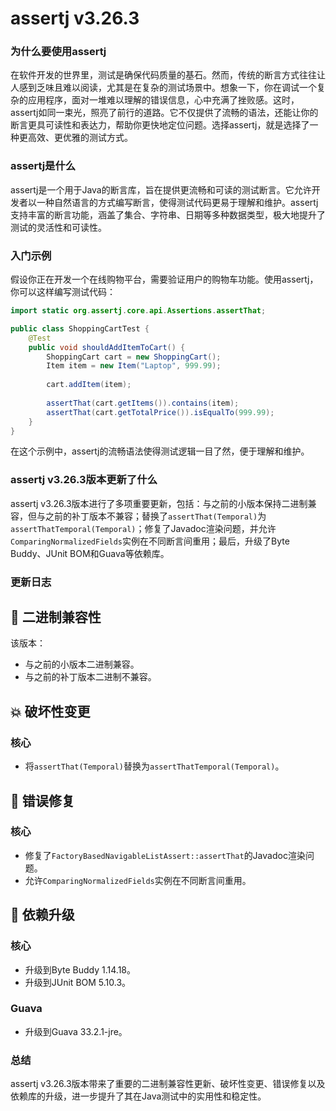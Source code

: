 # assertj v3.26.3
### 为什么要使用assertj

在软件开发的世界里，测试是确保代码质量的基石。然而，传统的断言方式往往让人感到乏味且难以阅读，尤其是在复杂的测试场景中。想象一下，你在调试一个复杂的应用程序，面对一堆难以理解的错误信息，心中充满了挫败感。这时，assertj如同一束光，照亮了前行的道路。它不仅提供了流畅的语法，还能让你的断言更具可读性和表达力，帮助你更快地定位问题。选择assertj，就是选择了一种更高效、更优雅的测试方式。

### assertj是什么

assertj是一个用于Java的断言库，旨在提供更流畅和可读的测试断言。它允许开发者以一种自然语言的方式编写断言，使得测试代码更易于理解和维护。assertj支持丰富的断言功能，涵盖了集合、字符串、日期等多种数据类型，极大地提升了测试的灵活性和可读性。

### 入门示例

假设你正在开发一个在线购物平台，需要验证用户的购物车功能。使用assertj，你可以这样编写测试代码：

```java
import static org.assertj.core.api.Assertions.assertThat;

public class ShoppingCartTest {
    @Test
    public void shouldAddItemToCart() {
        ShoppingCart cart = new ShoppingCart();
        Item item = new Item("Laptop", 999.99);
        
        cart.addItem(item);
        
        assertThat(cart.getItems()).contains(item);
        assertThat(cart.getTotalPrice()).isEqualTo(999.99);
    }
}
```

在这个示例中，assertj的流畅语法使得测试逻辑一目了然，便于理解和维护。

### assertj v3.26.3版本更新了什么

assertj v3.26.3版本进行了多项重要更新，包括：与之前的小版本保持二进制兼容，但与之前的补丁版本不兼容；替换了`assertThat(Temporal)`为`assertThatTemporal(Temporal)`；修复了Javadoc渲染问题，并允许`ComparingNormalizedFields`实例在不同断言间重用；最后，升级了Byte Buddy、JUnit BOM和Guava等依赖库。

### 更新日志

## 🧩 二进制兼容性
该版本：
- 与之前的小版本二进制兼容。
- 与之前的补丁版本二进制不兼容。

## 💥 破坏性变更
### 核心
- 将`assertThat(Temporal)`替换为`assertThatTemporal(Temporal)`。

## 🐛 错误修复
### 核心
- 修复了`FactoryBasedNavigableListAssert::assertThat`的Javadoc渲染问题。
- 允许`ComparingNormalizedFields`实例在不同断言间重用。

## 🔨 依赖升级
### 核心
- 升级到Byte Buddy 1.14.18。
- 升级到JUnit BOM 5.10.3。

### Guava
- 升级到Guava 33.2.1-jre。

### 总结

assertj v3.26.3版本带来了重要的二进制兼容性更新、破坏性变更、错误修复以及依赖库的升级，进一步提升了其在Java测试中的实用性和稳定性。
